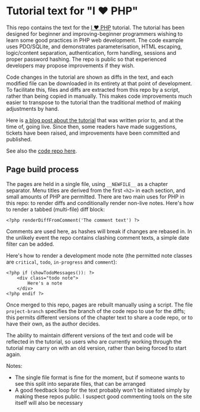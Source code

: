 Tutorial text for "I ♥ PHP"
===

This repo contains the text for the [I ♥ PHP](http://ilovephp.jondh.me.uk) tutorial.
The tutorial has been designed for beginner and improving-beginner programmers wishing to learn
some good practices in PHP web development. The code example uses PDO/SQLite, and demonstrates
parameterisation, HTML escaping, logic/content separation, authentication, form handling, sessions
and proper password hashing. The repo is public so that experienced developers may propose
improvements if they wish.

Code changes in the tutorial are shown as diffs in the text, and each modified file can be
downloaded in its entirety at that point of development. To facilitate this, files and diffs are
extracted from this repo by a script, rather than being copied in manually. This makes
code improvements much easier to transpose to the tutorial than the traditional method of
making adjustments by hand.

Here is [a blog post about the tutorial](http://blog.jondh.me.uk/2014/08/online-php-beginners-tutorial/)
that was written prior to, and at the time of, going live. Since then, some readers have made
suggestions, tickets have been raised, and improvements have been committed and published.

See also the [code repo here](https://github.com/halfer/php-tutorial-project).

Page build process
---

The pages are held in a single file, using `__NEWFILE__` as a chapter separator. Menu titles are
derived from the first `<h2>` in each section, and small amounts of PHP are permitted. There are two
main uses for PHP in this repo: to render diffs and conditionally render non-live notes. Here's
how to render a tabbed (multi-file) diff block:

    <?php renderDiffFromComment('The comment text') ?>

Comments are used here, as hashes will break if changes are rebased in. In the unlikely event the
repo contains clashing comment texts, a simple date filter can be added.

Here's how to render a development mode note (the permitted note classes are `critical`, `todo`,
`in-progress` and `comment`):

	<?php if (showTodoMessages()): ?>
		<div class="todo note">
			Here's a note
		</div>
	<?php endif ?>

Once merged to this repo, pages are rebuilt manually using a script. The file `project-branch`
specifies the branch of the code repo to use for the diffs; this permits different versions of the
chapter text to share a code repo, or to have their own, as the author decides.

The ability to maintain different versions of the text and code will be reflected in the tutorial,
so users who are currently working through the tutorial may carry on with an old version, rather
than being forced to start again.

Notes:

- The single file format is fine for the moment, but if someone wants to see this split into
separate files, that can be arranged
- A good feedback loop for the text probably won't be initiated simply by making these repos public.
I suspect good commenting tools on the site itself will also be necessary
